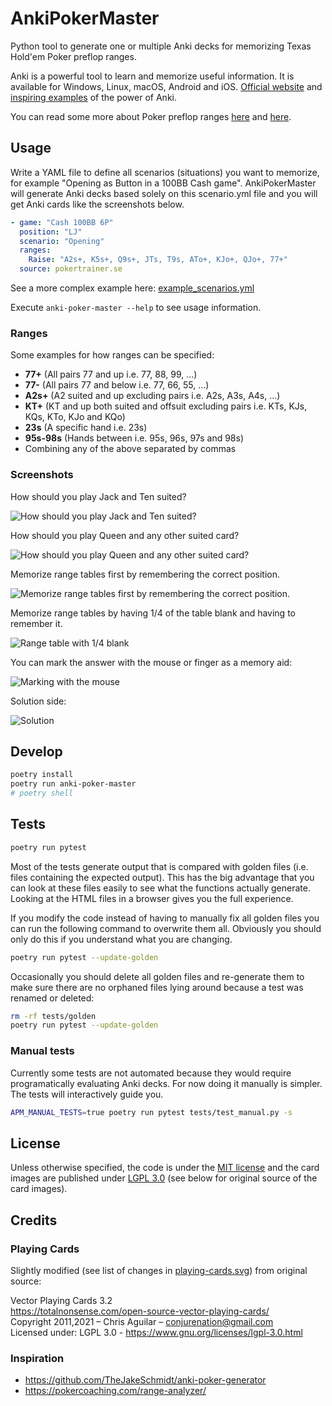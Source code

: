 # AnkiPokerMaster

Python tool to generate one or multiple Anki decks for memorizing Texas Hold'em
Poker preflop ranges.

Anki is a powerful tool to learn and memorize useful information. It is
available for Windows, Linux, macOS, Android and iOS. [Official
website](https://apps.ankiweb.net/) and [inspiring
examples](https://augmentingcognition.com/ltm.html) of the power of Anki.

You can read some more about Poker preflop ranges
[here](https://www.splitsuit.com/poker-ranges-reading) and
[here](https://pokertrainer.se/preflop-introduction/).


## Usage

Write a YAML file to define all scenarios (situations) you want to memorize,
for example "Opening as Button in a 100BB Cash game". AnkiPokerMaster will
generate Anki decks based solely on this scenario.yml file and you will get
Anki cards like the screenshots below.

```yaml
- game: "Cash 100BB 6P"
  position: "LJ"
  scenario: "Opening"
  ranges:
    Raise: "A2s+, K5s+, Q9s+, JTs, T9s, ATo+, KJo+, QJo+, 77+"
  source: pokertrainer.se
```

See a more complex example here:
[example_scenarios.yml](./example_scenarios.yml)

Execute `anki-poker-master --help` to see usage information.


### Ranges

Some examples for how ranges can be specified:

* **77+** (All pairs 77 and up i.e. 77, 88, 99, ...)
* **77-** (All pairs 77 and below i.e. 77, 66, 55, ...)
* **A2s+** (A2 suited and up excluding pairs i.e. A2s, A3s, A4s, ...)
* **KT+** (KT and up both suited and offsuit excluding pairs i.e. KTs, KJs, KQs,
  KTo, KJo and KQo)
* **23s** (A specific hand i.e. 23s)
* **95s-98s** (Hands between i.e. 95s, 96s, 97s and 98s)
* Combining any of the above separated by commas


### Screenshots

How should you play Jack and Ten suited?

![How should you play Jack and Ten suited?](./screenshots/how_play_JTs.jpg)

How should you play Queen and any other suited card?

![How should you play Queen and any other suited card?](./screenshots/how_play_QXs.jpg)

Memorize range tables first by remembering the correct position.

![Memorize range tables first by remembering the correct position.](./screenshots/guess_position.jpg)

Memorize range tables by having 1/4 of the table blank and having to remember it.

![Range table with 1/4 blank](./screenshots/blank_top_left.jpg)

You can mark the answer with the mouse or finger as a memory aid:

![Marking with the mouse](./screenshots/marking_top_left.jpg)

Solution side:

![Solution](./screenshots/solution_top_left.jpg)

## Develop

```bash
poetry install
poetry run anki-poker-master
# poetry shell
```

## Tests

```bash
poetry run pytest
```

Most of the tests generate output that is compared with golden files (i.e.
files containing the expected output). This has the big advantage that you can
look at these files easily to see what the functions actually generate. Looking
at the HTML files in a browser gives you the full experience.

If you modify the code instead of having to manually fix all golden files you
can run the following command to overwrite them all. Obviously you should only
do this if you understand what you are changing.

```bash
poetry run pytest --update-golden
```

Occasionally you should delete all golden files and re-generate them to make
sure there are no orphaned files lying around because a test was renamed or
deleted:

```bash
rm -rf tests/golden
poetry run pytest --update-golden
```


### Manual tests

Currently some tests are not automated because they would require programatically
evaluating Anki decks. For now doing it manually is simpler. The tests will
interactively guide you.

```bash
APM_MANUAL_TESTS=true poetry run pytest tests/test_manual.py -s
```


## License

Unless otherwise specified, the code is under the [MIT license](./LICENSE) and
the card images are published under
[LGPL 3.0](https://www.gnu.org/licenses/lgpl-3.0.html.en) (see below for original
source of the card images).


## Credits

### Playing Cards

Slightly modified (see list of changes in
[playing-cards.svg](./playing-cards.svg)) from original source:

Vector Playing Cards 3.2  
https://totalnonsense.com/open-source-vector-playing-cards/  
Copyright 2011,2021 – Chris Aguilar – conjurenation@gmail.com  
Licensed under: LGPL 3.0 - https://www.gnu.org/licenses/lgpl-3.0.html


### Inspiration

* https://github.com/TheJakeSchmidt/anki-poker-generator
* https://pokercoaching.com/range-analyzer/
